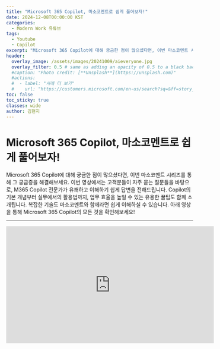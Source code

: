 ```yaml
---
title: "Microsoft 365 Copilot, 마소코멘트로 쉽게 풀어보자!"
date: 2024-12-08T00:00:00 KST
categories:
  - Modern Work 유튜브
tags:
  - Youtube
  - Copilot
excerpt: "Microsoft 365 Copilot에 대해 궁금한 점이 많으셨다면, 이번 마소코멘트 시리즈를 통해 그 궁금증을 해결해보세요."
header:
  overlay_image: /assets/images/20241009/aieveryone.jpg
  overlay_filter: 0.5 # same as adding an opacity of 0.5 to a black background
  #caption: "Photo credit: [**Unsplash**](https://unsplash.com)"
  #actions:
  #  - label: "사례 더 보기"
  #    url: "https://customers.microsoft.com/en-us/search?sq=&ff=story_product_categories%26%3EMicrosoft%20365&p=0&so=story_publish_date%20desc"
toc: false
toc_sticky: true
classes: wide
author: 김현지
---
```


# Microsoft 365 Copilot, 마소코멘트로 쉽게 풀어보자!

Microsoft 365 Copilot에 대해 궁금한 점이 많으셨다면, 이번 마소코멘트 시리즈를 통해 그 궁금증을 해결해보세요. 이번 영상에서는 고객분들이 자주 묻는 질문들을 바탕으로, M365 Copilot 전문가가 유쾌하고 이해하기 쉽게 답변을 전해드립니다. Copilot의 기본 개념부터 실무에서의 활용법까지, 업무 효율을 높일 수 있는 유용한 꿀팁도 함께 소개됩니다. 복잡한 기술도 마소코멘트와 함께라면 쉽게 이해하실 수 있습니다. 아래 영상을 통해 Microsoft 365 Copilot의 모든 것을 확인해보세요!

---

<iframe width="560" height="315" src="https://www.youtube.com/embed/7NwdbSdB99Y?si=Bq4cSCkNLvhjPnqO" title="YouTube video player" frameborder="0" allow="accelerometer; autoplay; clipboard-write; encrypted-media; gyroscope; picture-in-picture; web-share" referrerpolicy="strict-origin-when-cross-origin" allowfullscreen></iframe>
